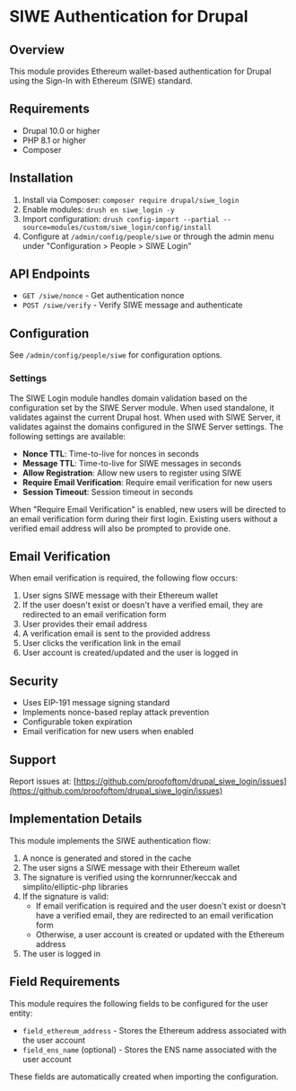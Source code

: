 # SIWE Authentication for Drupal

## Overview

This module provides Ethereum wallet-based authentication for Drupal using the Sign-In with Ethereum (SIWE) standard.

## Requirements

- Drupal 10.0 or higher
- PHP 8.1 or higher
- Composer

## Installation

1. Install via Composer: `composer require drupal/siwe_login`
2. Enable modules: `drush en siwe_login -y`
3. Import configuration: `drush config-import --partial --source=modules/custom/siwe_login/config/install`
4. Configure at `/admin/config/people/siwe` or through the admin menu under "Configuration > People > SIWE Login"

## API Endpoints

- `GET /siwe/nonce` - Get authentication nonce
- `POST /siwe/verify` - Verify SIWE message and authenticate

## Configuration

See `/admin/config/people/siwe` for configuration options.

### Settings

The SIWE Login module handles domain validation based on the configuration set by the SIWE Server module. When used standalone, it validates against the current Drupal host. When used with SIWE Server, it validates against the domains configured in the SIWE Server settings. The following settings are available:

- **Nonce TTL**: Time-to-live for nonces in seconds
- **Message TTL**: Time-to-live for SIWE messages in seconds
- **Allow Registration**: Allow new users to register using SIWE
- **Require Email Verification**: Require email verification for new users
- **Session Timeout**: Session timeout in seconds

When "Require Email Verification" is enabled, new users will be directed to an email verification form during their first login. Existing users without a verified email address will also be prompted to provide one.

## Email Verification

When email verification is required, the following flow occurs:

1. User signs SIWE message with their Ethereum wallet
2. If the user doesn't exist or doesn't have a verified email, they are redirected to an email verification form
3. User provides their email address
4. A verification email is sent to the provided address
5. User clicks the verification link in the email
6. User account is created/updated and the user is logged in

## Security

- Uses EIP-191 message signing standard
- Implements nonce-based replay attack prevention
- Configurable token expiration
- Email verification for new users when enabled

## Support

Report issues at: [https://github.com/proofoftom/drupal_siwe_login/issues](https://github.com/proofoftom/drupal_siwe_login/issues)

## Implementation Details

This module implements the SIWE authentication flow:

1. A nonce is generated and stored in the cache
2. The user signs a SIWE message with their Ethereum wallet
3. The signature is verified using the kornrunner/keccak and simplito/elliptic-php libraries
4. If the signature is valid:
   - If email verification is required and the user doesn't exist or doesn't have a verified email, they are redirected to an email verification form
   - Otherwise, a user account is created or updated with the Ethereum address
5. The user is logged in

## Field Requirements

This module requires the following fields to be configured for the user entity:

- `field_ethereum_address` - Stores the Ethereum address associated with the user account
- `field_ens_name` (optional) - Stores the ENS name associated with the user account

These fields are automatically created when importing the configuration.
